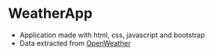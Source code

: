 # WeatherApp
- Application made with html, css, javascript and bootstrap
- Data extracted from [OpenWeather](https://openweathermap.org/api)